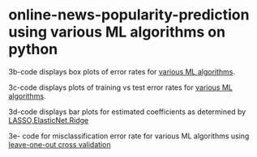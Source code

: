 # online-news-popularity-prediction using various ML algorithms on python

3b-code displays box plots of error rates for [various ML algorithms](./3b.ipynb).

3c-code displays plots of training vs test error rates for [various ML algorithms](./3c.ipynb).

3d-code displays bar plots for estimated coefficients as determined by [LASSO,ElasticNet,Ridge](./3d.ipynb)

3e- code for misclassification error rate for various ML algorithms using [leave-one-out cross validation](./3e.ipynb)
 

